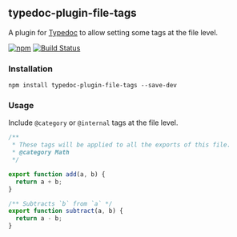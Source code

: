 ## typedoc-plugin-file-tags


A plugin for [Typedoc](http://typedoc.org) to allow setting some tags at the file level.

[![npm](https://img.shields.io/npm/v/typedoc-plugin-file-tags.svg)](https://www.npmjs.com/package/typedoc-plugin-file-tags)
[![Build Status](https://travis-ci.com/jonchardy/typedoc-plugin-file-tags.svg?branch=master)](https://travis-ci.com/jonchardy/typedoc-plugin-file-tags)

### Installation

```
npm install typedoc-plugin-file-tags --save-dev
```

### Usage

Include `@category` or `@internal` tags at the file level.

```ts
/**
 * These tags will be applied to all the exports of this file.
 * @category Math
 */

export function add(a, b) {
  return a + b;
}

/** Subtracts `b` from `a` */
export function subtract(a, b) {
  return a - b;
}
```
